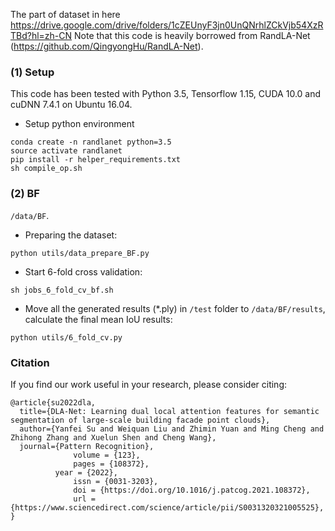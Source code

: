 The part of dataset in here https://drive.google.com/drive/folders/1cZEUnyF3jn0UnQNrhlZCkVjb54XzRTBd?hl=zh-CN
Note that this code is heavily borrowed from RandLA-Net (https://github.com/QingyongHu/RandLA-Net).

### (1) Setup
This code has been tested with Python 3.5, Tensorflow 1.15, CUDA 10.0 and cuDNN 7.4.1 on Ubuntu 16.04.

- Setup python environment
```
conda create -n randlanet python=3.5
source activate randlanet
pip install -r helper_requirements.txt
sh compile_op.sh
```

### (2) BF
`/data/BF`.

- Preparing the dataset:
```
python utils/data_prepare_BF.py
```
- Start 6-fold cross validation:
```
sh jobs_6_fold_cv_bf.sh
```
- Move all the generated results (*.ply) in `/test` folder to `/data/BF/results`, calculate the final mean IoU results:
```
python utils/6_fold_cv.py
```
### Citation
If you find our work useful in your research, please consider citing:

	@article{su2022dla,
	  title={DLA-Net: Learning dual local attention features for semantic segmentation of large-scale building facade point clouds},
	  author={Yanfei Su and Weiquan Liu and Zhimin Yuan and Ming Cheng and Zhihong Zhang and Xuelun Shen and Cheng Wang},
	  journal={Pattern Recognition},
                  volume = {123},
                  pages = {108372},
	          year = {2022},
                  issn = {0031-3203},
                  doi = {https://doi.org/10.1016/j.patcog.2021.108372},
                  url = {https://www.sciencedirect.com/science/article/pii/S0031320321005525},
	}

